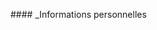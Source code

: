 <a href="https://zupimages.net/viewer.php?id=20/27/v6k9.png"><img src="https://zupimages.net/up/20/27/v6k9.png" alt="" /></a>  
    ####    _Informations personnelles
